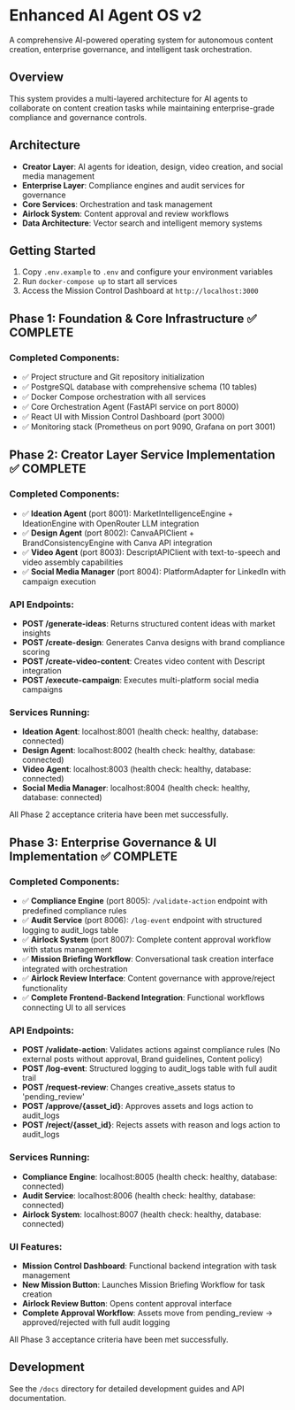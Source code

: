 # Enhanced AI Agent OS v2

A comprehensive AI-powered operating system for autonomous content creation, enterprise governance, and intelligent task orchestration.

## Overview

This system provides a multi-layered architecture for AI agents to collaborate on content creation tasks while maintaining enterprise-grade compliance and governance controls.

## Architecture

- **Creator Layer**: AI agents for ideation, design, video creation, and social media management
- **Enterprise Layer**: Compliance engines and audit services for governance
- **Core Services**: Orchestration and task management
- **Airlock System**: Content approval and review workflows
- **Data Architecture**: Vector search and intelligent memory systems

## Getting Started

1. Copy `.env.example` to `.env` and configure your environment variables
2. Run `docker-compose up` to start all services
3. Access the Mission Control Dashboard at `http://localhost:3000`

## Phase 1: Foundation & Core Infrastructure ✅ COMPLETE

### Completed Components:
- ✅ Project structure and Git repository initialization
- ✅ PostgreSQL database with comprehensive schema (10 tables)
- ✅ Docker Compose orchestration with all services
- ✅ Core Orchestration Agent (FastAPI service on port 8000)
- ✅ React UI with Mission Control Dashboard (port 3000)
- ✅ Monitoring stack (Prometheus on port 9090, Grafana on port 3001)

## Phase 2: Creator Layer Service Implementation ✅ COMPLETE

### Completed Components:
- ✅ **Ideation Agent** (port 8001): MarketIntelligenceEngine + IdeationEngine with OpenRouter LLM integration
- ✅ **Design Agent** (port 8002): CanvaAPIClient + BrandConsistencyEngine with Canva API integration
- ✅ **Video Agent** (port 8003): DescriptAPIClient with text-to-speech and video assembly capabilities
- ✅ **Social Media Manager** (port 8004): PlatformAdapter for LinkedIn with campaign execution

### API Endpoints:
- **POST /generate-ideas**: Returns structured content ideas with market insights
- **POST /create-design**: Generates Canva designs with brand compliance scoring
- **POST /create-video-content**: Creates video content with Descript integration
- **POST /execute-campaign**: Executes multi-platform social media campaigns

### Services Running:
- **Ideation Agent**: localhost:8001 (health check: healthy, database: connected)
- **Design Agent**: localhost:8002 (health check: healthy, database: connected)
- **Video Agent**: localhost:8003 (health check: healthy, database: connected)
- **Social Media Manager**: localhost:8004 (health check: healthy, database: connected)

All Phase 2 acceptance criteria have been met successfully.

## Phase 3: Enterprise Governance & UI Implementation ✅ COMPLETE

### Completed Components:
- ✅ **Compliance Engine** (port 8005): `/validate-action` endpoint with predefined compliance rules
- ✅ **Audit Service** (port 8006): `/log-event` endpoint with structured logging to audit_logs table
- ✅ **Airlock System** (port 8007): Complete content approval workflow with status management
- ✅ **Mission Briefing Workflow**: Conversational task creation interface integrated with orchestration
- ✅ **Airlock Review Interface**: Content governance with approve/reject functionality
- ✅ **Complete Frontend-Backend Integration**: Functional workflows connecting UI to all services

### API Endpoints:
- **POST /validate-action**: Validates actions against compliance rules (No external posts without approval, Brand guidelines, Content policy)
- **POST /log-event**: Structured logging to audit_logs table with full audit trail
- **POST /request-review**: Changes creative_assets status to 'pending_review'
- **POST /approve/{asset_id}**: Approves assets and logs action to audit_logs
- **POST /reject/{asset_id}**: Rejects assets with reason and logs action to audit_logs

### Services Running:
- **Compliance Engine**: localhost:8005 (health check: healthy, database: connected)
- **Audit Service**: localhost:8006 (health check: healthy, database: connected)
- **Airlock System**: localhost:8007 (health check: healthy, database: connected)

### UI Features:
- **Mission Control Dashboard**: Functional backend integration with task management
- **New Mission Button**: Launches Mission Briefing Workflow for task creation
- **Airlock Review Button**: Opens content approval interface
- **Complete Approval Workflow**: Assets move from pending_review → approved/rejected with full audit logging

All Phase 3 acceptance criteria have been met successfully.

## Development

See the `/docs` directory for detailed development guides and API documentation.
